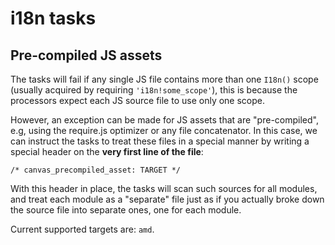 # i18n tasks

## Pre-compiled JS assets

The tasks will fail if any single JS file contains more than one `I18n()` scope (usually acquired by requiring `'i18n!some_scope'`), this is because the processors expect each JS source file to use only one scope.

However, an exception can be made for JS assets that are "pre-compiled", e.g, using the require.js optimizer or any file concatenator. In this case, we can instruct the tasks to treat these files in a special manner by writing a special header on the **very first line of the file**:

    /* canvas_precompiled_asset: TARGET */

With this header in place, the tasks will scan such sources for all modules, and treat each module as a "separate" file just as if you actually broke down the source file into separate ones, one for each module.

Current supported targets are: `amd`.